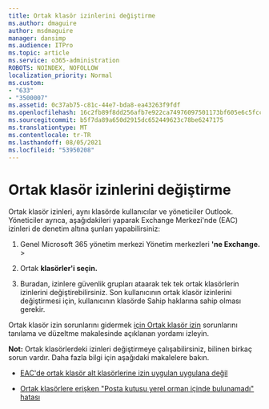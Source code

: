 ```yaml
---
title: Ortak klasör izinlerini değiştirme
ms.author: dmaguire
author: msdmaguire
manager: dansimp
ms.audience: ITPro
ms.topic: article
ms.service: o365-administration
ROBOTS: NOINDEX, NOFOLLOW
localization_priority: Normal
ms.custom:
- "633"
- "3500007"
ms.assetid: 0c37ab75-c81c-44e7-bda8-ea43263f9fdf
ms.openlocfilehash: 16c2fb89f8dd256afb7e922ca74976097501173bf605e6c5fccc73019a71edcd
ms.sourcegitcommit: b5f7da89a650d2915dc652449623c78be6247175
ms.translationtype: MT
ms.contentlocale: tr-TR
ms.lasthandoff: 08/05/2021
ms.locfileid: "53950208"
---
```

# <a name="changing-public-folder-permissions"></a>Ortak klasör izinlerini değiştirme

Ortak klasör izinleri, aynı klasörde kullanıcılar ve yöneticiler Outlook. Yöneticiler ayrıca, aşağıdakileri yaparak Exchange Merkezi'nde (EAC) izinleri de denetim altına şunları yapabilirsiniz:
  
1. Genel Microsoft 365 yönetim merkezi Yönetim merkezleri **'ne Exchange.** \> 

2. Ortak **klasörler'i seçin.**

3. Buradan, izinlere güvenlik grupları ataarak tek tek ortak klasörlerin izinlerini değiştirebilirsiniz. Son kullanıcının ortak klasör izinlerini değiştirmesi için, kullanıcının klasörde Sahip haklarına sahip olması gerekir.

Ortak klasör izin sorunlarını gidermek [için Ortak klasör izin](https://docs.microsoft.com/exchange/troubleshoot/public-folders/public-folder-permission-issues) sorunlarını tanılama ve düzeltme makalesinde açıklanan yordamı izleyin.

**Not:** Ortak klasörlerdeki izinleri değiştirmeye çalışabilirsiniz, bilinen birkaç sorun vardır. Daha fazla bilgi için aşağıdaki makalelere bakın.

- [EAC'de ortak klasör alt klasörlerine izin uygulan uygulana değil](https://docs.microsoft.com/exchange/troubleshoot/public-folders/can%E2%80%99t-apply-permissions-public-folder-subfolders)

- [Ortak klasörlere erişken "Posta kutusu yerel orman içinde bulunamadı" hatası](https://docs.microsoft.com/exchange/troubleshoot/public-folders/mailbox-not-found-local-forest-public-folder)
